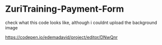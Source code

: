 # ZuriTraining-Payment-Form

check what this code looks like, although i couldnt upload the background image 

https://codepen.io/edemadavid/project/editor/DNwQnr

